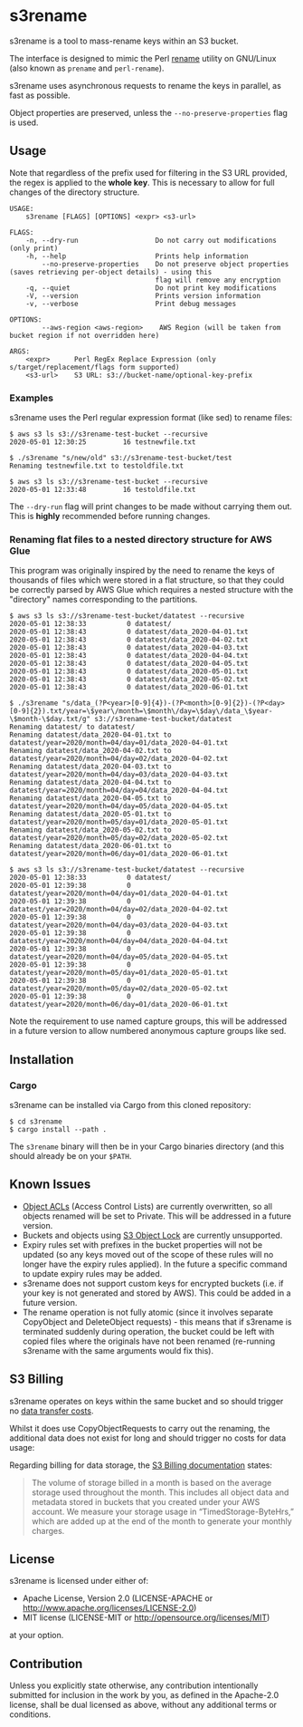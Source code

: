 # s3rename

s3rename is a tool to mass-rename keys within an S3 bucket.

The interface is designed to mimic the Perl [rename](https://www.unix.com/man-page/linux/1/prename/) utility on
GNU/Linux (also known as `prename` and `perl-rename`).

s3rename uses asynchronous requests to rename the keys in parallel, as
fast as possible.

Object properties are preserved, unless the `--no-preserve-properties` 
flag is
used.

## Usage

Note that regardless of the prefix used for filtering in the S3 URL
provided, the regex is applied to the __whole key__. This is necessary
to allow for full changes of the directory structure.

```
USAGE:
    s3rename [FLAGS] [OPTIONS] <expr> <s3-url>

FLAGS:
    -n, --dry-run                   Do not carry out modifications (only print)
    -h, --help                      Prints help information
        --no-preserve-properties    Do not preserve object properties (saves retrieving per-object details) - using this
                                    flag will remove any encryption
    -q, --quiet                     Do not print key modifications
    -V, --version                   Prints version information
    -v, --verbose                   Print debug messages

OPTIONS:
        --aws-region <aws-region>    AWS Region (will be taken from bucket region if not overridden here)

ARGS:
    <expr>      Perl RegEx Replace Expression (only s/target/replacement/flags form supported)
    <s3-url>    S3 URL: s3://bucket-name/optional-key-prefix
```

### Examples

s3rename uses the Perl regular expression format (like sed) to rename
files:

```
$ aws s3 ls s3://s3rename-test-bucket --recursive
2020-05-01 12:30:25         16 testnewfile.txt

$ ./s3rename "s/new/old" s3://s3rename-test-bucket/test
Renaming testnewfile.txt to testoldfile.txt

$ aws s3 ls s3://s3rename-test-bucket --recursive
2020-05-01 12:33:48         16 testoldfile.txt
```

The `--dry-run` flag will print changes to be made without carrying them
out. This is __highly__ recommended before running changes.

### Renaming flat files to a nested directory structure for AWS Glue

This program was originally inspired by the need to rename the keys of 
thousands of files which were stored in a flat structure, so that they
could be correctly parsed by AWS Glue which requires a nested structure 
with the "directory" names corresponding to the partitions.

```
$ aws s3 ls s3://s3rename-test-bucket/datatest --recursive
2020-05-01 12:38:33          0 datatest/
2020-05-01 12:38:43          0 datatest/data_2020-04-01.txt
2020-05-01 12:38:43          0 datatest/data_2020-04-02.txt
2020-05-01 12:38:43          0 datatest/data_2020-04-03.txt
2020-05-01 12:38:43          0 datatest/data_2020-04-04.txt
2020-05-01 12:38:43          0 datatest/data_2020-04-05.txt
2020-05-01 12:38:43          0 datatest/data_2020-05-01.txt
2020-05-01 12:38:43          0 datatest/data_2020-05-02.txt
2020-05-01 12:38:43          0 datatest/data_2020-06-01.txt

$ ./s3rename "s/data_(?P<year>[0-9]{4})-(?P<month>[0-9]{2})-(?P<day>[0-9]{2}).txt/year=\$year\/month=\$month\/day=\$day\/data_\$year-\$month-\$day.txt/g" s3://s3rename-test-bucket/datatest
Renaming datatest/ to datatest/
Renaming datatest/data_2020-04-01.txt to datatest/year=2020/month=04/day=01/data_2020-04-01.txt
Renaming datatest/data_2020-04-02.txt to datatest/year=2020/month=04/day=02/data_2020-04-02.txt
Renaming datatest/data_2020-04-03.txt to datatest/year=2020/month=04/day=03/data_2020-04-03.txt
Renaming datatest/data_2020-04-04.txt to datatest/year=2020/month=04/day=04/data_2020-04-04.txt
Renaming datatest/data_2020-04-05.txt to datatest/year=2020/month=04/day=05/data_2020-04-05.txt
Renaming datatest/data_2020-05-01.txt to datatest/year=2020/month=05/day=01/data_2020-05-01.txt
Renaming datatest/data_2020-05-02.txt to datatest/year=2020/month=05/day=02/data_2020-05-02.txt
Renaming datatest/data_2020-06-01.txt to datatest/year=2020/month=06/day=01/data_2020-06-01.txt

$ aws s3 ls s3://s3rename-test-bucket/datatest --recursive
2020-05-01 12:38:33          0 datatest/
2020-05-01 12:39:38          0 datatest/year=2020/month=04/day=01/data_2020-04-01.txt
2020-05-01 12:39:38          0 datatest/year=2020/month=04/day=02/data_2020-04-02.txt
2020-05-01 12:39:38          0 datatest/year=2020/month=04/day=03/data_2020-04-03.txt
2020-05-01 12:39:38          0 datatest/year=2020/month=04/day=04/data_2020-04-04.txt
2020-05-01 12:39:38          0 datatest/year=2020/month=04/day=05/data_2020-04-05.txt
2020-05-01 12:39:38          0 datatest/year=2020/month=05/day=01/data_2020-05-01.txt
2020-05-01 12:39:38          0 datatest/year=2020/month=05/day=02/data_2020-05-02.txt
2020-05-01 12:39:38          0 datatest/year=2020/month=06/day=01/data_2020-06-01.txt
```

Note the requirement to use named capture groups, this will be addressed
in a future version to allow numbered anonymous capture groups like sed.

## Installation

### Cargo

s3rename can be installed via Cargo from this cloned repository:

```
$ cd s3rename
$ cargo install --path .
```

The `s3rename` binary will then be in your Cargo binaries directory (and
this should already be on your `$PATH`.

## Known Issues

* [Object ACLs](https://docs.aws.amazon.com/AmazonS3/latest/dev/acl-overview.html) 
  (Access Control Lists) are currently overwritten, so all objects 
  renamed will be set to Private. This will be addressed in a
  future version.
* Buckets and objects using [S3 Object
  Lock](https://docs.aws.amazon.com/AmazonS3/latest/dev/object-lock-overview.html)
  are currently unsupported.
* Expiry rules set with prefixes in the bucket properties will not be 
  updated (so any keys moved out of the scope of these rules will no
  longer have the expiry rules applied). In the future a specific
  command to update expiry rules may be added.
* s3rename does not support custom keys for encrypted buckets (i.e. if
  your key is not generated and stored by AWS). This could be added in a
  future version.
* The rename operation is not fully atomic (since it involves
  separate CopyObject and DeleteObject requests) - this means that if
  s3rename is terminated suddenly during operation, the bucket could be left with
  copied files where the originals have not been renamed (re-running
  s3rename with the same arguments would fix this). 

## S3 Billing

s3rename operates on keys within the same bucket and so should trigger
no [data transfer costs](https://aws.amazon.com/s3/pricing/).

Whilst it does use CopyObjectRequests to carry out the renaming, the
additional data does not exist for long and should trigger no costs for
data usage:

Regarding billing for data storage, the [S3 Billing documentation](https://aws.amazon.com/s3/faqs/#Billing) states:

> The volume of storage billed in a month is based on the average storage used throughout the month.
> This includes all object data and metadata stored in buckets that you created under your AWS account.
> We measure your storage usage in “TimedStorage-ByteHrs,” which are added up at the end of the month to generate your monthly charges.

## License

s3rename is licensed under either of:

* Apache License, Version 2.0 (LICENSE-APACHE or http://www.apache.org/licenses/LICENSE-2.0)
* MIT license (LICENSE-MIT or http://opensource.org/licenses/MIT)

at your option.

## Contribution

Unless you explicitly state otherwise, any contribution intentionally submitted
for inclusion in the work by you, as defined in the Apache-2.0 license,
shall be dual licensed as above, without any additional terms or conditions.
